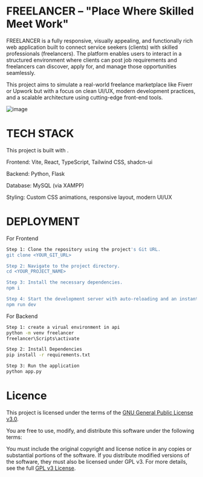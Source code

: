 # FREELANCER – "Place Where Skilled Meet Work"
FREELANCER is a fully responsive, visually appealing, and functionally rich web application built to connect service seekers (clients) with skilled professionals (freelancers). The platform enables users to interact in a structured environment where clients can post job requirements and freelancers can discover, apply for, and manage those opportunities seamlessly.

This project aims to simulate a real-world freelance marketplace like Fiverr or Upwork but with a focus on clean UI/UX, modern development practices, and a scalable architecture using cutting-edge front-end tools.

![image](https://github.com/user-attachments/assets/c8241428-675a-4be4-a834-c8a68f1b0fa2)
# TECH STACK
This project is built with .

Frontend: Vite, React, TypeScript, Tailwind CSS, shadcn-ui

Backend: Python, Flask

Database: MySQL (via XAMPP)

Styling: Custom CSS animations, responsive layout, modern UI/UX
# DEPLOYMENT
For Frontend
```sh
Step 1: Clone the repository using the project's Git URL.
git clone <YOUR_GIT_URL>

Step 2: Navigate to the project directory.
cd <YOUR_PROJECT_NAME>

Step 3: Install the necessary dependencies.
npm i

Step 4: Start the development server with auto-reloading and an instant preview.
npm run dev
```
For Backend 
```sh
Step 1: create a virual environment in api
python -m venv freelancer
freelancer\Scripts\activate

Step 2: Install Dependencies
pip install -r requirements.txt

Step 3: Run the application
python app.py

```
# Licence
This project is licensed under the terms of the [GNU General Public License v3.0](https://www.gnu.org/licenses/gpl-3.0.en.html).

You are free to use, modify, and distribute this software under the following terms:

You must include the original copyright and license notice in any copies or substantial portions of the software.
If you distribute modified versions of the software, they must also be licensed under GPL v3.
For more details, see the full [GPL v3 License](https://www.gnu.org/licenses/gpl-3.0.en.html).


